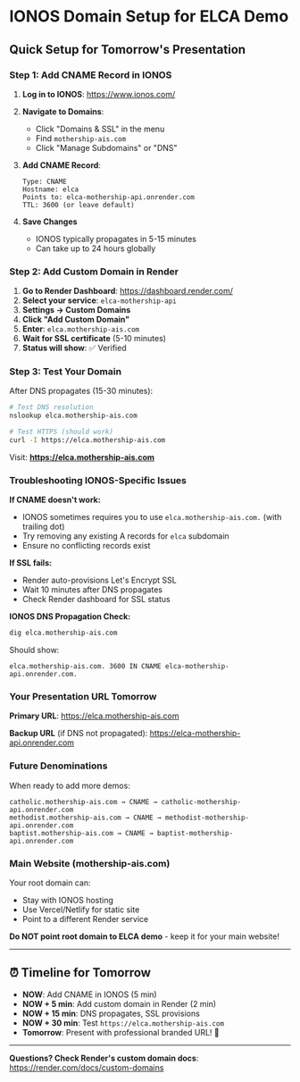 # IONOS Domain Setup for ELCA Demo
## Quick Setup for Tomorrow's Presentation

### Step 1: Add CNAME Record in IONOS

1. **Log in to IONOS**: https://www.ionos.com/
2. **Navigate to Domains**:
   - Click "Domains & SSL" in the menu
   - Find `mothership-ais.com`
   - Click "Manage Subdomains" or "DNS"

3. **Add CNAME Record**:
   ```
   Type: CNAME
   Hostname: elca
   Points to: elca-mothership-api.onrender.com
   TTL: 3600 (or leave default)
   ```

4. **Save Changes**
   - IONOS typically propagates in 5-15 minutes
   - Can take up to 24 hours globally

### Step 2: Add Custom Domain in Render

1. **Go to Render Dashboard**: https://dashboard.render.com/
2. **Select your service**: `elca-mothership-api`
3. **Settings → Custom Domains**
4. **Click "Add Custom Domain"**
5. **Enter**: `elca.mothership-ais.com`
6. **Wait for SSL certificate** (5-10 minutes)
7. **Status will show**: ✅ Verified

### Step 3: Test Your Domain

After DNS propagates (15-30 minutes):

```bash
# Test DNS resolution
nslookup elca.mothership-ais.com

# Test HTTPS (should work)
curl -I https://elca.mothership-ais.com
```

Visit: **https://elca.mothership-ais.com**

### Troubleshooting IONOS-Specific Issues

**If CNAME doesn't work:**
- IONOS sometimes requires you to use `elca.mothership-ais.com.` (with trailing dot)
- Try removing any existing A records for `elca` subdomain
- Ensure no conflicting records exist

**If SSL fails:**
- Render auto-provisions Let's Encrypt SSL
- Wait 10 minutes after DNS propagates
- Check Render dashboard for SSL status

**IONOS DNS Propagation Check:**
```bash
dig elca.mothership-ais.com
```

Should show:
```
elca.mothership-ais.com. 3600 IN CNAME elca-mothership-api.onrender.com.
```

### Your Presentation URL Tomorrow

**Primary URL**: https://elca.mothership-ais.com

**Backup URL** (if DNS not propagated): https://elca-mothership-api.onrender.com

### Future Denominations

When ready to add more demos:

```
catholic.mothership-ais.com → CNAME → catholic-mothership-api.onrender.com
methodist.mothership-ais.com → CNAME → methodist-mothership-api.onrender.com
baptist.mothership-ais.com → CNAME → baptist-mothership-api.onrender.com
```

### Main Website (mothership-ais.com)

Your root domain can:
- Stay with IONOS hosting
- Use Vercel/Netlify for static site
- Point to a different Render service

**Do NOT point root domain to ELCA demo** - keep it for your main website!

---

## ⏰ Timeline for Tomorrow

- **NOW**: Add CNAME in IONOS (5 min)
- **NOW + 5 min**: Add custom domain in Render (2 min)
- **NOW + 15 min**: DNS propagates, SSL provisions
- **NOW + 30 min**: Test `https://elca.mothership-ais.com`
- **Tomorrow**: Present with professional branded URL! 🚀

---

**Questions? Check Render's custom domain docs**: https://render.com/docs/custom-domains


